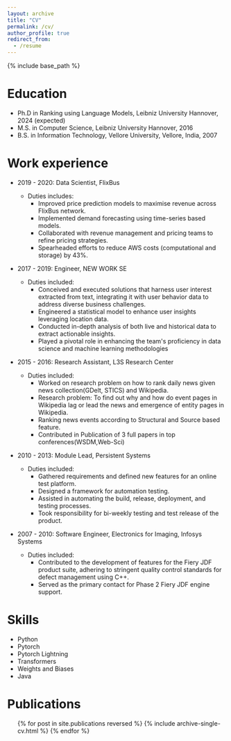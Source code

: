 ```yaml
---
layout: archive
title: "CV"
permalink: /cv/
author_profile: true
redirect_from:
  - /resume
---
```


{% include base_path %}

Education
======
* Ph.D in Ranking using Language Models, Leibniz University Hannover, 2024 (expected)
* M.S. in Computer Science, Leibniz University Hannover, 2016
* B.S. in Information Technology, Vellore University, Vellore, India, 2007

Work experience
======
* 2019 - 2020: Data Scientist, FlixBus
  * Duties includes:
    - Improved price prediction models to maximise revenue across FlixBus network.
    - Implemented demand forecasting using time-series based models. 
    - Collaborated with revenue management and pricing teams to refine pricing strategies.
    - Spearheaded efforts to reduce AWS costs (computational and storage) by 43\%.

* 2017 - 2019: Engineer, NEW WORK SE
  * Duties included:
    - Conceived and executed solutions that harness user interest extracted from text, integrating it with user behavior data to address diverse business challenges.
    - Engineered a statistical model to enhance user insights leveraging location data.
    - Conducted in-depth analysis of both live and historical data to extract actionable insights.
    - Played a pivotal role in enhancing the team's proficiency in data science and machine learning methodologies

* 2015 - 2016: Research Assistant, L3S Research Center
  * Duties included:
    - Worked on research problem on how to rank daily news given news collection(GDelt, STICS) and Wikipedia.
    - Research problem: To find out why and how do event pages in Wikipedia lag or lead the news and emergence of entity pages in Wikipedia.
    - Ranking news events according to Structural and Source based feature.
    - Contributed in Publication of 3 full papers in top conferences(WSDM,Web-Sci)

* 2010 - 2013: Module Lead, Persistent Systems
  * Duties included:
    - Gathered requirements and defined new features for an online test platform.
    - Designed a framework for automation testing.
    - Assisted in automating the build, release, deployment, and testing processes.
    - Took responsibility for bi-weekly testing and test release of the product.

* 2007 - 2010: Software Engineer, Electronics for Imaging, Infosys Systems
  * Duties included:
    - Contributed to the development of features for the Fiery JDF product suite, adhering to stringent quality control standards for defect management using C++.
    - Served as the primary contact for Phase 2 Fiery JDF engine support.

Skills
======
* Python
* Pytorch
* Pytorch Lightning
* Transformers
* Weights and Biases
* Java

Publications
======
  <ul>{% for post in site.publications reversed %}
    {% include archive-single-cv.html %}
  {% endfor %}</ul>
  

